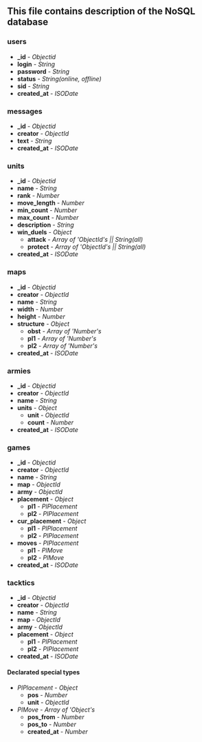 ## This file contains description of the NoSQL database

### users

+ **_id**         - *Objectid*
+ **login**       - *String*
+ **password**    - *String*
+ **status**      - *String(online, offline)*
+ **sid**         - *String*
+ **created_at**  - *ISODate*

### messages

+ **_id**         - *Objectid*
+ **creator**     - *ObjectId*
+ **text**        - *String*
+ **created_at**  - *ISODate*

### units

+ **_id**         - *Objectid*
+ **name**        - *String*
+ **rank**        - *Number*
+ **move_length** - *Number*
+ **min_count**   - *Number*
+ **max_count**   - *Number*
+ **description** - *String*
+ **win_duels**   - *Object*
    + **attack**    - *Array of 'ObjectId's || String(all)*
    + **protect**   - *Array of 'ObjectId's || String(all)*
+ **created_at**  - *ISODate*

### maps

+ **_id**         - *Objectid*
+ **creator**     - *ObjectId*
+ **name**        - *String*
+ **width**       - *Number*
+ **height**      - *Number*
+ **structure**   - *Object*
    + **obst**      - *Array of 'Number's*
    + **pl1**       - *Array of 'Number's*
    + **pl2**       - *Array of 'Number's*
+ **created_at**  - *ISODate*

### armies

+ **_id**         - *Objectid*
+ **creator**     - *ObjectId*
+ **name**        - *String*
+ **units**       - *Object*
    + **unit**      - *ObjectId*
    + **count**     - *Number*
+ **created_at**  - *ISODate*

### games

+ **_id**           - *Objectid*
+ **creator**       - *ObjectId*
+ **name**          - *String*
+ **map**           - *ObjectId*
+ **army**          - *ObjectId*
+ **placement**     - *Object*
    + **pl1**         - *PlPlacement* 
    + **pl2**         - *PlPlacement* 
+ **cur_placement** - *Object*
    + **pl1**         - *PlPlacement* 
    + **pl2**         - *PlPlacement* 
+ **moves**         - *PlPlacement*
    + **pl1**         - *PlMove*
    + **pl2**         - *PlMove*
+ **created_at**    - *ISODate*

### tacktics

+ **_id**           - *Objectid*
+ **creator**       - *ObjectId*
+ **name**          - *String*
+ **map**           - *ObjectId*
+ **army**          - *ObjectId*
+ **placement**     - *Object*
    + **pl1**         - *PlPlacement* 
    + **pl2**         - *PlPlacement* 
+ **created_at**    - *ISODate*

#### Declarated special types

+ *PlPlacement*     - *Object*
    + **pos**         - *Number*    
    + **unit**        - *ObjectId*
+ *PlMove*          - *Array of 'Object's*
    + **pos_from**    - *Number*
    + **pos_to**      - *Number*
    + **created_at**  - *Number*
    
